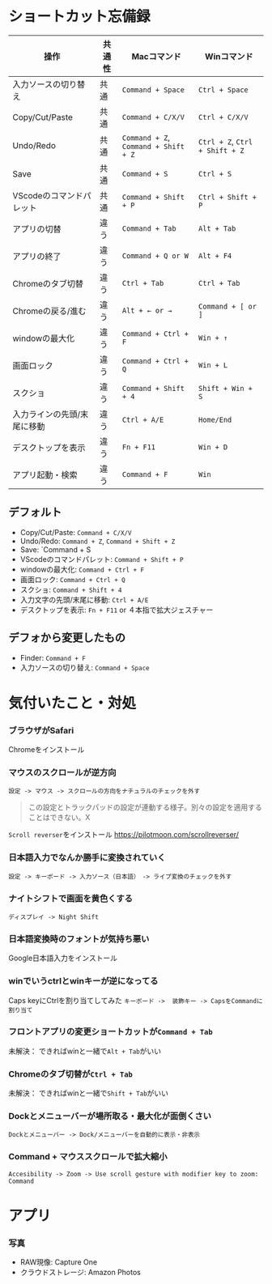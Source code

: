 # ショートカット忘備録

操作|共通性|Macコマンド|Winコマンド
-|-|-|-
入力ソースの切り替え|共通|`Command + Space`|`Ctrl + Space`
Copy/Cut/Paste|共通 | `Command + C/X/V` | `Ctrl + C/X/V`
Undo/Redo|共通 |`Command + Z`, `Command + Shift + Z` | `Ctrl + Z`, `Ctrl + Shift + Z`
Save |共通|`Command + S`|`Ctrl + S`
VScodeのコマンドパレット|共通|`Command + Shift + P`|`Ctrl + Shift + P`
アプリの切替|違う|`Command + Tab`|`Alt + Tab`
アプリの終了|違う|`Command + Q or W`|`Alt + F4`
Chromeのタブ切替|違う|`Ctrl + Tab` | `Ctrl + Tab`
Chromeの戻る/進む|違う|`Alt + ← or →`|`Command + [ or ]`
windowの最大化|違う|`Command + Ctrl + F`|`Win + ↑`
画面ロック|違う|`Command + Ctrl + Q`|`Win + L`
スクショ|違う|`Command + Shift + 4`|`Shift + Win + S`
入力ラインの先頭/末尾に移動|違う| `Ctrl + A/E`| `Home/End`
デスクトップを表示|違う| `Fn + F11` | `Win + D`
アプリ起動・検索|違う|`Command + F`|`Win`


## デフォルト
* Copy/Cut/Paste: `Command + C/X/V`
* Undo/Redo: `Command + Z`, `Command + Shift + Z`
* Save: `Command + S
* VScodeのコマンドパレット: `Command + Shift + P`
* windowの最大化: `Command + Ctrl + F`
* 画面ロック: `Command + Ctrl + Q`
* スクショ: `Command + Shift + 4`
* 入力文字の先頭/末尾に移動: `Ctrl + A/E`
* デスクトップを表示: `Fn + F11` or ４本指で拡大ジェスチャー

## デフォから変更したもの
* Finder: `Command + F`
* 入力ソースの切り替え: `Command + Space`


# 気付いたこと・対処

### ブラウザがSafari
Chromeをインストール

### マウスのスクロールが逆方向
`設定 -> マウス -> スクロールの方向をナチュラルのチェックを外す`
> この設定とトラックパッドの設定が連動する様子。別々の設定を適用することはできない。X

`Scroll reverser`をインストール
https://pilotmoon.com/scrollreverser/


### 日本語入力でなんか勝手に変換されていく
`設定 -> キーボード -> 入力ソース（日本語）　-> ライブ変換のチェックを外す`

### ナイトシフトで画面を黄色くする
`ディスプレイ -> Night Shift`

### 日本語変換時のフォントが気持ち悪い
Google日本語入力をインストール

### winでいうctrlとwinキーが逆になってる
Caps keyにCtrlを割り当てしてみた
`キーボード ->  装飾キー -> CapsをCommandに割り当て`

### フロントアプリの変更ショートカットが`Command + Tab`
未解決： できればwinと一緒で`Alt + Tab`がいい

### Chromeのタブ切替が`Ctrl + Tab`
未解決： できればwinと一緒で`Shift + Tab`がいい

### Dockとメニューバーが場所取る・最大化が面倒くさい
`Dockとメニューバー -> Dock/メニューバーを自動的に表示・非表示`

### Command + マウススクロールで拡大縮小
`Accesibility -> Zoom -> Use scroll gesture with modifier key to zoom: Command`



# アプリ

### 写真
* RAW現像: Capture One
* クラウドストレージ: Amazon Photos